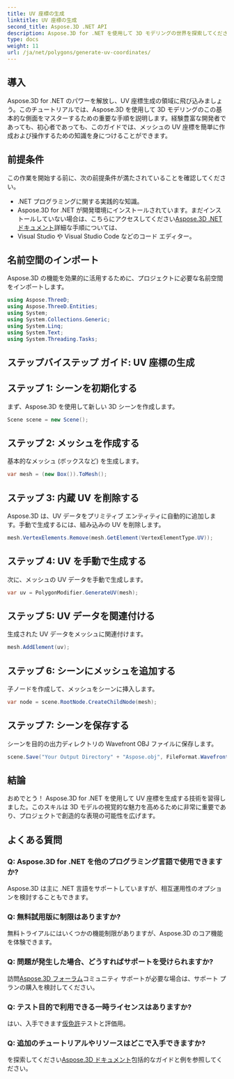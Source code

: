```yaml
---
title: UV 座標の生成
linktitle: UV 座標の生成
second_title: Aspose.3D .NET API
description: Aspose.3D for .NET を使用して 3D モデリングの世界を探索してください。 UV 座標の生成を簡単にマスターします。今すぐプロジェクトをレベルアップしましょう!
type: docs
weight: 11
url: /ja/net/polygons/generate-uv-coordinates/
---
```

## 導入
Aspose.3D for .NET のパワーを解放し、UV 座標生成の領域に飛び込みましょう。このチュートリアルでは、Aspose.3D を使用して 3D モデリングのこの基本的な側面をマスターするための重要な手順を説明します。経験豊富な開発者であっても、初心者であっても、このガイドでは、メッシュの UV 座標を簡単に作成および操作するための知識を身につけることができます。
## 前提条件
この作業を開始する前に、次の前提条件が満たされていることを確認してください。
- .NET プログラミングに関する実践的な知識。
-  Aspose.3D for .NET が開発環境にインストールされています。まだインストールしていない場合は、こちらにアクセスしてください[Aspose.3D .NET ドキュメント](https://reference.aspose.com/3d/net/)詳細な手順については、
- Visual Studio や Visual Studio Code などのコード エディター。
## 名前空間のインポート
Aspose.3D の機能を効果的に活用するために、プロジェクトに必要な名前空間をインポートします。
```csharp
using Aspose.ThreeD;
using Aspose.ThreeD.Entities;
using System;
using System.Collections.Generic;
using System.Linq;
using System.Text;
using System.Threading.Tasks;
```
## ステップバイステップ ガイド: UV 座標の生成
## ステップ 1: シーンを初期化する
まず、Aspose.3D を使用して新しい 3D シーンを作成します。
```csharp
Scene scene = new Scene();
```
## ステップ 2: メッシュを作成する
基本的なメッシュ (ボックスなど) を生成します。
```csharp
var mesh = (new Box()).ToMesh();
```
## ステップ 3: 内蔵 UV を削除する
Aspose.3D は、UV データをプリミティブ エンティティに自動的に追加します。手動で生成するには、組み込みの UV を削除します。
```csharp
mesh.VertexElements.Remove(mesh.GetElement(VertexElementType.UV));
```
## ステップ 4: UV を手動で生成する
次に、メッシュの UV データを手動で生成します。
```csharp
var uv = PolygonModifier.GenerateUV(mesh);
```
## ステップ 5: UV データを関連付ける
生成された UV データをメッシュに関連付けます。
```csharp
mesh.AddElement(uv);
```
## ステップ 6: シーンにメッシュを追加する
子ノードを作成して、メッシュをシーンに挿入します。
```csharp
var node = scene.RootNode.CreateChildNode(mesh);
```
## ステップ 7: シーンを保存する
シーンを目的の出力ディレクトリの Wavefront OBJ ファイルに保存します。
```csharp
scene.Save("Your Output Directory" + "Aspose.obj", FileFormat.WavefrontOBJ);
```
## 結論
おめでとう！ Aspose.3D for .NET を使用して UV 座標を生成する技術を習得しました。このスキルは 3D モデルの視覚的な魅力を高めるために非常に重要であり、プロジェクトで創造的な表現の可能性を広げます。
## よくある質問
### Q: Aspose.3D for .NET を他のプログラミング言語で使用できますか?
Aspose.3D は主に .NET 言語をサポートしていますが、相互運用性のオプションを検討することもできます。
### Q: 無料試用版に制限はありますか?
無料トライアルにはいくつかの機能制限がありますが、Aspose.3D のコア機能を体験できます。
### Q: 問題が発生した場合、どうすればサポートを受けられますか?
訪問[Aspose.3D フォーラム](https://forum.aspose.com/c/3d/18)コミュニティ サポートが必要な場合は、サポート プランの購入を検討してください。
### Q: テスト目的で利用できる一時ライセンスはありますか?
はい、入手できます[仮免許](https://purchase.aspose.com/temporary-license/)テストと評価用。
### Q: 追加のチュートリアルやリソースはどこで入手できますか?
を探索してください[Aspose.3D ドキュメント](https://reference.aspose.com/3d/net/)包括的なガイドと例を参照してください。